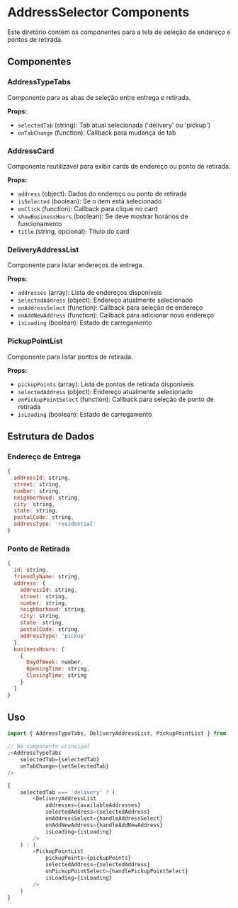 # AddressSelector Components

Este diretório contém os componentes para a tela de seleção de endereço e pontos de retirada.

## Componentes

### AddressTypeTabs

Componente para as abas de seleção entre entrega e retirada.

**Props:**

-   `selectedTab` (string): Tab atual selecionada ('delivery' ou 'pickup')
-   `onTabChange` (function): Callback para mudança de tab

### AddressCard

Componente reutilizável para exibir cards de endereço ou ponto de retirada.

**Props:**

-   `address` (object): Dados do endereço ou ponto de retirada
-   `isSelected` (boolean): Se o item está selecionado
-   `onClick` (function): Callback para clique no card
-   `showBusinessHours` (boolean): Se deve mostrar horários de funcionamento
-   `title` (string, opcional): Título do card

### DeliveryAddressList

Componente para listar endereços de entrega.

**Props:**

-   `addresses` (array): Lista de endereços disponíveis
-   `selectedAddress` (object): Endereço atualmente selecionado
-   `onAddressSelect` (function): Callback para seleção de endereço
-   `onAddNewAddress` (function): Callback para adicionar novo endereço
-   `isLoading` (boolean): Estado de carregamento

### PickupPointList

Componente para listar pontos de retirada.

**Props:**

-   `pickupPoints` (array): Lista de pontos de retirada disponíveis
-   `selectedAddress` (object): Endereço atualmente selecionado
-   `onPickupPointSelect` (function): Callback para seleção de ponto de retirada
-   `isLoading` (boolean): Estado de carregamento

## Estrutura de Dados

### Endereço de Entrega

```javascript
{
  addressId: string,
  street: string,
  number: string,
  neighborhood: string,
  city: string,
  state: string,
  postalCode: string,
  addressType: 'residential'
}
```

### Ponto de Retirada

```javascript
{
  id: string,
  friendlyName: string,
  address: {
    addressId: string,
    street: string,
    number: string,
    neighborhood: string,
    city: string,
    state: string,
    postalCode: string,
    addressType: 'pickup'
  },
  businessHours: [
    {
      DayOfWeek: number,
      OpeningTime: string,
      ClosingTime: string
    }
  ]
}
```

## Uso

```javascript
import { AddressTypeTabs, DeliveryAddressList, PickupPointList } from '../components/AddressSelector'

// No componente principal
;<AddressTypeTabs
	selectedTab={selectedTab}
	onTabChange={setSelectedTab}
/>

{
	selectedTab === 'delivery' ? (
		<DeliveryAddressList
			addresses={availableAddresses}
			selectedAddress={selectedAddress}
			onAddressSelect={handleAddressSelect}
			onAddNewAddress={handleAddNewAddress}
			isLoading={isLoading}
		/>
	) : (
		<PickupPointList
			pickupPoints={pickupPoints}
			selectedAddress={selectedAddress}
			onPickupPointSelect={handlePickupPointSelect}
			isLoading={isLoading}
		/>
	)
}
```
